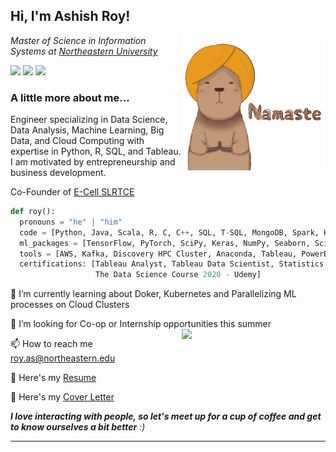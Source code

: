 <h2> Hi, I'm Ashish Roy! </h2> <img align='right' src="https://github.com/royashishneu/royashishneu/blob/main/giphy.gif" width="230">

<p><em>Master of Science in Information Systems at <a href="https://www.northeastern.edu">Northeastern University</a>
</em></p>

<a href="https://www.linkedin.com/in/roy-ashish"> <img src="https://img.shields.io/badge/-Ashish Roy-blue?style=flat&logo=Linkedin&logoColor=white&link=https://www.linkedin.com/in/roy-ashish"></a> <a href="mailto:roy.as@northeastern.edu?body=Hi, I'm Ashish Roy and thank you for reaching out to me! Please type your message below this line."> <img src="https://img.shields.io/badge/-E--mail-red?style=flat&logo=maildotru&logoColor=white"></a> <a href="https://wa.me/18626845570"> <img src="https://img.shields.io/badge/-WhatsApp-green?style=flat&logo=whatsapp&logoColor=white"></a>


### A little more about me...

Engineer specializing in Data Science, Data Analysis, Machine Learning, Big Data, and Cloud Computing with expertise in Python, R, SQL, and Tableau. I am motivated by entrepreneurship and business development.

Co-Founder of <a href="https://www.linkedin.com/company/e-cell-slrtce/?originalSubdomain=in">E-Cell SLRTCE</a>


```python
def roy():
  pronouns = "he" | "him"
  code = [Python, Java, Scala, R, C, C++, SQL, T-SQL, MongoDB, Spark, Hadoop]
  ml_packages = [TensorFlow, PyTorch, SciPy, Keras, NumPy, Seaborn, Scikit-Learn, Pandas, NLTK, Matplotlib]
  tools = [AWS, Kafka, Discovery HPC Cluster, Anaconda, Tableau, PowerBI, MS Office, NetBeans, IntelliJ]
  certifications: [Tableau Analyst, Tableau Data Scientist, Statistics for Data Science and Business Analysis - Udemy,
                   The Data Science Course 2020 - Udemy]
```
🌱 I’m currently learning about Doker, Kubernetes and Parallelizing ML processes on Cloud Clusters 

🤝 I’m looking for Co-op or Internship opportunities this summer <img align='right' src="https://media.giphy.com/media/qX8pJY8ejpVtD8BNoP/giphy.gif" width="230">

📫 How to reach me roy.as@northeastern.edu 

📄 Here's my <a href="https://drive.google.com/file/d/1qrIj5P-Ap5-5MS4ytNjat_sMdzl_bymj/view?usp=sharing">Resume</a>

📩 Here's my <a href="https://drive.google.com/file/d/1MqeacFQQng_lKyZXmH-k14-WQSVekjQ9/view?usp=sharing">Cover Letter</a>

<em><b>I love interacting with people, so let's meet up for a cup of coffee and get to know ourselves a bit better</b> :)</em>



---

<!---
royashishneu/royashishneu is a ✨ special ✨ repository because its `README.md` (this file) appears on your GitHub profile.
You can click the Preview link to take a look at your changes.
--->

